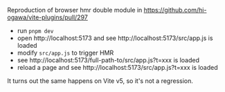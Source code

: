 Reproduction of browser hmr double module in https://github.com/hi-ogawa/vite-plugins/pull/297

- run `pnpm dev`
- open http://localhost:5173 and see http://localhost:5173/src/app.js is loaded
- modify `src/app.js` to trigger HMR
- see http://localhost:5173/full-path-to/src/app.js?t=xxx is loaded
- reload a page and see http://localhost:5173/src/app.js?t=xxx is loaded

It turns out the same happens on Vite v5, so it's not a regression.
